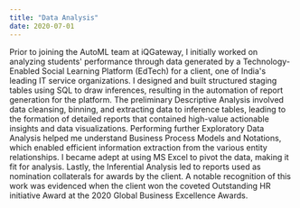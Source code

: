 ```yaml
---
title: "Data Analysis"
date: 2020-07-01
---
```


Prior to joining the AutoML team at iQGateway, I initially worked on analyzing students' performance through data generated by a Technology-Enabled Social Learning Platform (EdTech) for a client, one of India's leading IT service organizations. I designed and built structured staging tables using SQL to draw inferences, resulting in the automation of report generation for the platform. The preliminary Descriptive Analysis involved data cleansing, binning, and extracting data to inference tables, leading to the formation of detailed reports that contained high-value actionable insights and data visualizations. Performing further Exploratory Data Analysis helped me understand Business Process Models and Notations, which enabled efficient information extraction from the various entity relationships. I became adept at using MS Excel to pivot the data, making it fit for analysis. Lastly, the Inferential Analysis led to reports used as nomination collaterals for awards by the client. A notable recognition of this work was evidenced when the client won the coveted Outstanding HR initiative Award at the 2020 Global Business Excellence Awards.
